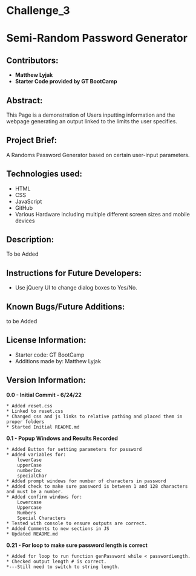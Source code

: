 # Challenge_3
# Semi-Random Password Generator

## Contributors:

* **Matthew Lyjak**
* **Starter Code provided by GT BootCamp**

## Abstract:

This Page is a demonstration of Users inputting information and the webpage generating an output linked to the limits the user specifies.

## Project Brief:

A Randoms Password Generator based on certain user-input parameters.

## Technologies used:

* HTML
* CSS
* JavaScript
* GitHub
* Various Hardware including multiple different screen sizes and mobile devices

## Description:

<!-- https://mlyjak1.github.io/Challenge_2/ -->

To be Added

<!-- ![](assets/images/Challenge%202%20Screenshot.png) -->

## Instructions for Future Developers:

- Use jQuery UI to change dialog boxes to Yes/No.

## Known Bugs/Future Additions:

to be Added

## License Information:

* Starter code: GT BootCamp
* Additions made by: Matthew Lyjak

## Version Information:

**0.0 - Initial Commit - 6/24/22**
    
    * Added reset.css
    * Linked to reset.css
    * Changed css and js links to relative pathing and placed them in proper folders
    * Started Initial README.md

**0.1 - Popup Windows and Results Recorded**
    
    * Added Button for setting parameters for password
    * Added variables for:
        lowerCase
        upperCase
        numberInc
        specialChar
    * Added prompt windows for number of characters in password
    * Added check to make sure password is between 1 and 128 characters and must be a number.
    * Added confirm windows for:
        Lowercase
        Uppercase
        Numbers
        Special Characters
    * Tested with console to ensure outputs are correct.
    * Added Comments to new sections in JS
    * Updated README.md

**0.21 - For loop to make sure password length is correct**

    * Added for loop to run function genPassword while < passwordLength.
    * Checked output length # is correct.
    *---Still need to switch to string length.